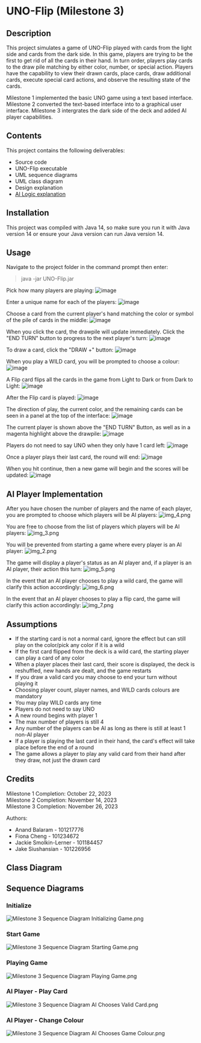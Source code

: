 # UNO-Flip (Milestone 3)

## Description
This project simulates a game of UNO-Flip played with cards from the light side and cards from the dark side. In this game, players are trying to be the first to get rid of all the cards in their hand. In turn order, players play cards to the draw pile matching by either color, number, or special action. Players have the capability to view their drawn cards, place cards, draw additional cards, execute special card actions, and observe the resulting state of the cards.

Milestone 1 implemented the basic UNO game using a text based interface. Milestone 2 converted the text-based interface into to a graphical user interface. Milestone 3 intergrates the dark side of the deck and added AI player capabilities.

## Contents
This project contains the following deliverables:
* Source code
* UNO-Flip executable
* UML sequence diagrams
* UML class diagram
* Design explanation
* [AI Logic explanation](AI%20Logic.md)

## Installation
This project was compiled with Java 14, so make sure you run it with Java version 14 or ensure your Java version can run Java version 14.

## Usage
Navigate to the project folder in the command prompt then enter:
> java -jar UNO-Flip.jar

Pick how many players are playing:
![image](https://github.com/Indecisive613/UNO-Flip/assets/83597131/3282a4cc-d917-41db-884c-f399c9d23ee3)

Enter a unique name for each of the players:
![image](https://github.com/Indecisive613/UNO-Flip/assets/83597131/0379b218-3e32-485b-a3bf-169f106078b6)

Choose a card from the current player's hand matching the color or symbol of the pile of cards in the middle:
![image](https://github.com/Indecisive613/UNO-Flip/assets/83597131/3afeec97-9364-4597-9596-2d6911e5fc2f)

When you click the card, the drawpile will update immediately. Click the "END TURN" button to progress to the next player's turn:
![image](https://github.com/Indecisive613/UNO-Flip/assets/83597131/371bd822-421d-48b9-9d7d-f5442c3c6e2d)

To draw a card, click the "DRAW +" button:
![image](https://github.com/Indecisive613/UNO-Flip/assets/83597131/5960e5b2-200c-477d-82b5-051fdca41d0f)

When you play a WILD card, you will be prompted to choose a colour:
![image](https://github.com/Indecisive613/UNO-Flip/assets/83597131/9fa43350-d413-4027-9637-984b23781dce)

A Flip card flips all the cards in the game from Light to Dark or from Dark to Light:
![image](https://github.com/Indecisive613/UNO-Flip/assets/126517682/3346cd8c-0c6a-485f-99f0-0a0be70fccf2)

After the Flip card is played:
![image](https://github.com/Indecisive613/UNO-Flip/assets/126517682/9c3fd710-d0cb-451a-8c07-979821a8d39e)

The direction of play, the current color, and the remaining cards can be seen in a panel at the top of the interface:
![image](https://github.com/Indecisive613/UNO-Flip/assets/83597131/8fab1561-8467-4c1c-aa41-fa16d5c8b8f3)

The current player is shown above the "END TURN" Button, as well as in a magenta highlight above the drawpile:
![image](https://github.com/Indecisive613/UNO-Flip/assets/83597131/c5668ea1-f4b1-4ec4-a9a5-5d29a3219531)

Players do not need to say UNO when they only have 1 card left:
![image](https://github.com/Indecisive613/UNO-Flip/assets/83597131/1191297f-6adb-49aa-bdc4-b06ab9d1421d)

Once a player plays their last card, the round will end:
![image](https://github.com/Indecisive613/UNO-Flip/assets/83597131/d98fa83e-941e-4741-8ef6-a782e35f1f55)

When you hit continue, then a new game will begin and the scores will be updated:
![image](https://github.com/Indecisive613/UNO-Flip/assets/83597131/d349868c-3765-4c64-aa63-e21c8c30ecb7)

## AI Player Implementation
After you have chosen the number of players and the name of each player, you are prompted to choose which players will be AI players:
![img_4.png](img_4.png)

You are free to choose from the list of players which players will be AI players:
![img_3.png](img_3.png)

You will be prevented from starting a game where every player is an AI player:
![img_2.png](img_2.png)

The game will display a player's status as an AI player and, if a player is an AI player, their action this turn:
![img_5.png](img_5.png)

In the event that an AI player chooses to play a wild card, the game will clarify this action accordingly:
![img_6.png](img_6.png)

In the event that an AI player chooses to play a flip card, the game will clarify this action accordingly:
![img_7.png](img_7.png)

## Assumptions
* If the starting card is not a normal card, ignore the effect but can still play on the color/pick any color if it is a wild
* If the first card flipped from the deck is a wild card, the starting player can play a card of any color
* When a player places their last card, their score is displayed, the deck is reshuffled, new hands are dealt, and the game restarts
* If you draw a valid card you may choose to end your turn without playing it
* Choosing player count, player names, and WILD cards colours are mandatory
* You may play WILD cards any time
* Players do not need to say UNO
* A new round begins with player 1
* The max number of players is still 4
* Any number of the players can be AI as long as there is still at least 1 non-AI player
* If a player is playing the last card in their hand, the card's effect will take place before the end of a round
* The game allows a player to play any valid card from their hand after they draw, not just the drawn card

## Credits
Milestone 1 Completion: October 22, 2023  
Milestone 2 Completion: November 14, 2023  
Milestone 3 Completion: November 26, 2023

Authors:
* Anand Balaram - 101217776
* Fiona Cheng - 101234672
* Jackie Smolkin-Lerner - 101184457
* Jake Siushansian - 101226956

## Class Diagram

## Sequence Diagrams
### Initialize
![Milestone 3 Sequence Diagram Initializing Game.png](Milestone%203%20Sequence%20Diagram%20Initializing%20Game.png)

### Start Game
![Milestone 3 Sequence Diagram Starting Game.png](Milestone%203%20Sequence%20Diagram%20Starting%20Game.png)

### Playing Game
![Milestone 3 Sequence Diagram Playing Game.png](Milestone%203%20Sequence%20Diagram%20Playing%20Game.png)

### AI Player - Play Card
![Milestone 3 Sequence Diagram AI Chooses Valid Card.png](Milestone%203%20Sequence%20Diagram%20AI%20Chooses%20Valid%20Card.png) 

### AI Player - Change Colour
![Milestone 3 Sequence Diagram AI Chooses Game Colour.png](Milestone%203%20Sequence%20Diagram%20AI%20Chooses%20Game%20Colour.png)
